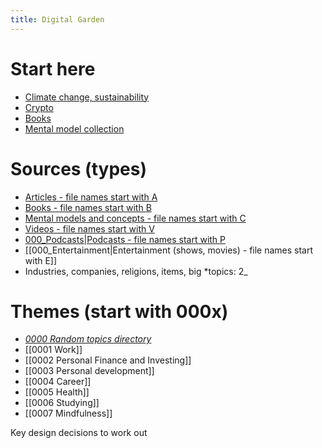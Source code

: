 ```yaml
---
title: Digital Garden
---
```


# Start here
- [Climate change, sustainability](notes/Climate%20change,%20sustainability.md)
- [Crypto](notes/Crypto.md)
- [Books](notes/Books.md)
- [Mental model collection](notes/Mental%20model%20collection.md)

# Sources (types)
- [Articles - file names start with A](Notes/articles.md)
- [Books - file names start with B](notes/Books.md)
- [Mental models and concepts - file names start with C](notes/Mental%20model%20collection.md)
- [Videos - file names start with V](notes/000_Videos.md)
- [000_Podcasts|Podcasts - file names start with P](000_Podcasts%7CPodcasts%20-%20file%20names%20start%20with%20P.md)
- [[000_Entertainment|Entertainment (shows, movies) - file names start with E]]
- Industries, companies, religions, items, big *topics: 2_

# Themes (start with 000x)
- *[0000 Random topics directory](0000%20Random%20topics%20directory.md)* 
- [[0001 Work]]
- [[0002 Personal Finance and Investing]]
- [[0003 Personal development]]
- [[0004 Career]]
- [[0005 Health]]
- [[0006 Studying]]
- [[0007 Mindfulness]]

Key design decisions to work out 
